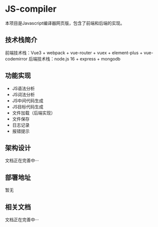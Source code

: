 # JS-compiler 
本项目是Javascript编译器网页版，包含了前端和后端的实现。

## 技术栈简介
前端技术栈：Vue3 + webpack + vue-router + vuex + element-plus + vue-codemirror
后端技术栈：node.js 16 + express + mongodb

## 功能实现
- JS语法分析
- JS词法分析
- JS中间代码生成
- JS目标代码生成
- 文件加载（后端实现）
- 文件保存
- 日志记录
- 报错提示

## 架构设计
文档正在完善中···

## 部署地址
暂无

## 相关文档
文档正在完善中···